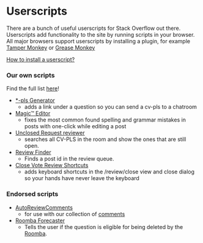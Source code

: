 # Userscripts

There are a bunch of useful userscripts for Stack Overflow out there. Userscripts add functionality to the site by running scripts in your browser. All major browsers support userscripts by installing a plugin, for example [Tamper Monkey](https://tampermonkey.net/) or [Grease Monkey](https://addons.mozilla.org/en-US/firefox/addon/greasemonkey/)

[How to install a userscript?](https://greasyfork.org/en/help/installing-user-scripts)

### Our own scripts

Find the full list [here](https://github.com/SO-Close-Vote-Reviewers/UserScripts)!

 - [\*-pls Generator](https://github.com/SO-Close-Vote-Reviewers/UserScripts/blob/master/SECloseVoteRequestGenerator.user.js)
   -  adds a link under a question so you can send a cv-pls to a chatroom  
 - [Magic™ Editor](https://github.com/SO-Close-Vote-Reviewers/UserScripts/blob/master/Magic%E2%84%A2Editor.user.js)
   - fixes the most common found spelling and grammar mistakes in posts with one-click while editing a post   
 - [Unclosed Request reviewer](https://github.com/SO-Close-Vote-Reviewers/UserScripts/blob/master/UnclosedRequestReview.user.js)
   - searches all CV-PLS in the room and show the ones that are still open.   
 - [Review Finder](https://github.com/SO-Close-Vote-Reviewers/UserScripts/blob/master/ReviewFinder.user.js)
   - Finds a post id in the review queue.  
 - [Close Vote Review Shortcuts](https://github.com/SO-Close-Vote-Reviewers/UserScripts/blob/master/CloseVoteShortcuts.user.js)
   - adds keyboard shortcuts in the /review/close view and close dialog so your hands have never leave the keyboard   


### Endorsed scripts

 - [AutoReviewComments](http://stackapps.com/questions/2116/autoreviewcomments-pro-forma-comments-for-se)
   - for use with our collection of [comments](https://github.com/SO-Close-Vote-Reviewers/auto-comments)
 - [Roomba Forecaster](https://github.com/makyen/StackExchange-userscripts/tree/master/Roomba-Forecaster) 
   - Tells the user if the question is eligible for being deleted by the [Roomba](http://stackoverflow.com/help/roomba).

